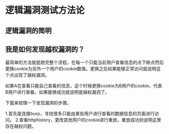 # 逻辑漏洞测试方法论  
## 逻辑漏洞的简明  


## 我是如何发现越权漏洞的？

最简单的方法就是跑完整个流程，在每一个只能当前用户查看信息的点下断点然后更换cookie为另外一个用户的cookie数值。更换之后如果能够正常访问就说明这个点出现了越权漏洞。

如果A在查看只能自己查看的信息，这个时候更换cookie为B用户的cookie，代表B用户进行查看，如果能够成功就说明是越权漏洞了。

下面来梳理一下发现漏洞的步骤。

1.首先是连接burp，寻找很多只能由某些用户进行查看的数据信息的页面进行访问。
2.查看httphistory，更改其他用户的cookie进行重放，重放成功则说明这里存在越权问题。
